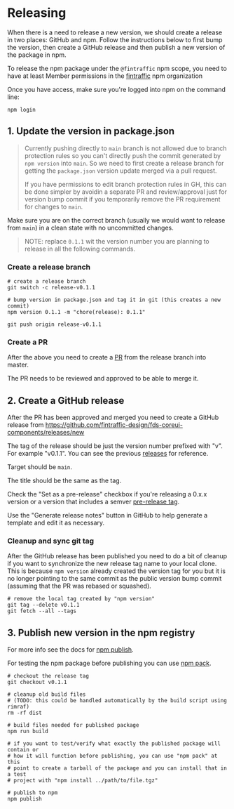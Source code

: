 # Releasing

When there is a need to release a new version, we should create a release in two places: GitHub and npm. Follow the instructions below to first bump the version, then create a GitHub release and then publish a new version of the package in npm.

To release the npm package under the `@fintraffic` npm scope, you need to have at least Member permissions in the [fintraffic](https://www.npmjs.com/org/fintraffic) npm organization

Once you have access, make sure you're logged into npm on the command line:

```shell
npm login
```

## 1. Update the version in package.json

> Currently pushing directly to `main` branch is not allowed due to branch protection rules so you can't directly push the commit generated by `npm version` into `main`. So we need to first create a release branch for getting the `package.json` version update merged via a pull request.
>
> If you have permissions to edit branch protection rules in GH, this can be done simpler by avoidin a separate PR and review/approval just for version bump commit if you temporarily remove the PR requirement for changes to `main`.

Make sure you are on the correct branch (usually we would want to release from `main`) in a clean state with no uncommitted changes.

> NOTE: replace `0.1.1` wit the version number you are planning to release in all the following commands.

### Create a release branch

```shell
# create a release branch
git switch -c release-v0.1.1

# bump version in package.json and tag it in git (this creates a new commit)
npm version 0.1.1 -m "chore(release): 0.1.1"

git push origin release-v0.1.1
```

### Create a PR

After the above you need to create a [PR](https://github.com/fintraffic-design/fds-coreui-components/pulls) from the release branch into master.

The PR needs to be reviewed and approved to be able to merge it.

## 2. Create a GitHub release

After the PR has been approved and merged you need to create a GitHub release from https://github.com/fintraffic-design/fds-coreui-components/releases/new

The tag of the release should be just the version number prefixed with "v". For example "v0.1.1". You can see the previous [releases](https://github.com/fintraffic-design/fds-coreui-components/releases/) for reference.

Target should be `main`.

The title should be the same as the tag.

Check the "Set as a pre-release" checkbox if you're releasing a 0.x.x version or a version that includes a semver [pre-release tag](https://docs.npmjs.com/cli/v6/using-npm/semver#prerelease-tags).

Use the "Generate release notes" button in GitHub to help generate a template and edit it as necessary.

### Cleanup and sync git tag

After the GitHub release has been published you need to do a bit of cleanup if you want to synchronize the new release tag name to your local clone. This is because `npm version` already created the version tag for you but it is no longer pointing to the same commit as the public version bump commit (assuming that the PR was rebased or squashed).

```shell
# remove the local tag created by "npm version"
git tag --delete v0.1.1
git fetch --all --tags
```

## 3. Publish new version in the npm registry

For more info see the docs for [npm publish](https://docs.npmjs.com/cli/commands/npm-publish).

For testing the npm package before publishing you can use [npm pack](https://docs.npmjs.com/cli/commands/npm-pack).

```shell
# checkout the release tag
git checkout v0.1.1

# cleanup old build files
# (TODO: this could be handled automatically by the build script using rimraf)
rm -rf dist

# build files needed for published package
npm run build

# if you want to test/verify what exactly the published package will contain or
# how it will function before publishing, you can use "npm pack" at this
# point to create a tarball of the package and you can install that in a test
# project with "npm install ../path/to/file.tgz"

# publish to npm
npm publish
```
